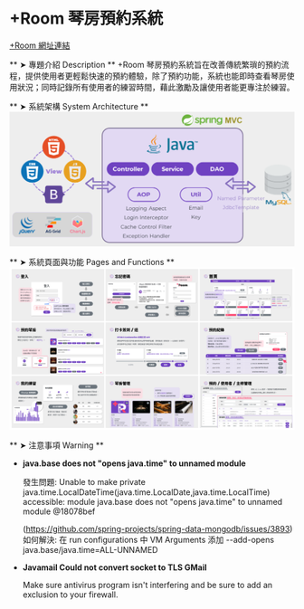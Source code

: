 +Room 琴房預約系統
===
[+Room 網址連結](http://15.152.37.175:8080/PianoRoom/mvc/auth/login "佈署於 AWS EC2")

** ➤ 專題介紹 Description **
+Room 琴房預約系統旨在改善傳統繁瑣的預約流程，提供使用者更輕鬆快速的預約體驗，除了預約功能，系統也能即時查看琴房使用狀況；同時記錄所有使用者的練習時間，藉此激勵及讓使用者能更專注於練習。

** ➤ 系統架構 System Architecture **
![System Architecture](https://raw.githubusercontent.com/juchengb/PianoRoom/master/doc/SystemArchitecture.png)

** ➤ 系統頁面與功能 Pages and Functions **
![Pages and Functions](https://raw.githubusercontent.com/juchengb/PianoRoom/master/doc/PagesAndFunctions.png)

** ➤ 注意事項 Warning **

-  **java.base does not "opens java.time" to unnamed module**

	發生問題: Unable to make private java.time.LocalDateTime(java.time.LocalDate,java.time.LocalTime) accessible: module java.base does not "opens java.time" to unnamed module @18078bef
	
	(https://github.com/spring-projects/spring-data-mongodb/issues/3893)
	如何解決: 在 run configurations 中 VM Arguments 添加 --add-opens java.base/java.time=ALL-UNNAMED
	
-  **Javamail Could not convert socket to TLS GMail**
	
	Make sure antivirus program isn't interfering and be sure to add an exclusion to your firewall.
